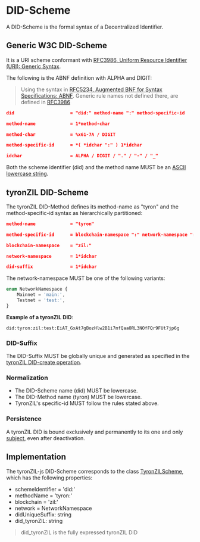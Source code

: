 # DID-Scheme

A DID-Scheme is the formal syntax of a Decentralized Identifier.

## Generic W3C DID-Scheme

It is a URI scheme conformant with [RFC3986, Uniform Resource Identifier (URI): Generic Syntax](https://tools.ietf.org/html/rfc3986).

The following is the ABNF definition with ALPHA and DIGIT:
> Using the syntax in [RFC5234, Augmented BNF for Syntax Specifications: ABNF](https://tools.ietf.org/html/rfc5234). Generic rule names not defined there, are defined in [RFC3986](https://tools.ietf.org/html/rfc3986)

```json
did                     = "did:" method-name ":" method-specific-id

method-name             = 1*method-char

method-char             = %x61-7A / DIGIT

method-specific-id      = *( *idchar ":" ) 1*idchar

idchar                  = ALPHA / DIGIT / "." / "-" / "_"
```

Both the scheme identifier (did) and the method name MUST be an [ASCII lowercase string](https://infra.spec.whatwg.org/#ascii-lowercase).

## tyronZIL DID-Scheme

The tyronZIL DID-Method defines its method-name as "tyron" and the method-specific-id syntax as hierarchically partitioned:

```json
method-name             = "tyron"

method-specific-id      = blockchain-namespace ":" network-namespace ":" did-suffix

blockchain-namespace    = "zil:"

network-namespace       = 1*idchar

did-suffix              = 1*idchar
```

The network-namespace MUST be one of the following variants:

```js
enum NetworkNamespace {
    Mainnet = 'main:',
    Testnet = 'test:',
}
```

**Example of a tyronZIL DID**:

```did:tyron:zil:test:EiAT_GxAt7gBozHlw2B1i7mfQaaORL3NOfFQr9FUt7jp6g```

### DID-Suffix

The DID-Suffix MUST be globally unique and generated as specified in the [tyronZIL DID-create operation](../operations/CRUD/did-create.md).

### Normalization

- The DID-Scheme name (did) MUST be lowercase.
- The DID-Method name (tyron) MUST be lowercase.
- TyronZIL's specific-id MUST follow the rules stated above.

### Persistence

A tyronZIL DID is bound exclusively and permanently to its one and only [subject](../W3C-dids.md#did-subject), even after deactivation.

## Implementation

The tyronZIL-js DID-Scheme corresponds to the class [TyronZILScheme](https://github.com/julio-cabdu/tyronZIL-js/blob/master/src/lib/decentralized-identity/tyronZIL-schemes/did-scheme.ts), which has the following properties:

- schemeIdentifier = 'did:'
- methodName = 'tyron:'
- blockchain = 'zil:'
- network = NetworkNamespace
- didUniqueSuffix: string
- did_tyronZIL: string

> did_tyronZIL is the fully expressed tyronZIL DID
